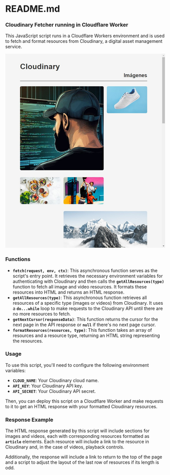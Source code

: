 # README.md

### **Cloudinary Fetcher running in Cloudflare Worker**

This JavaScript script runs in a Cloudflare Workers environment and is used to fetch and format resources from Cloudinary, a digital asset management service.

![webpage caption](webpage-caption.jpeg)

### **Functions**

- **`fetch(request, env, ctx)`**: This asynchronous function serves as the script's entry point. It retrieves the necessary environment variables for authenticating with Cloudinary and then calls the **`getAllResources(type)`** function to fetch all image and video resources. It formats these resources into HTML and returns an HTML response.
- **`getAllResources(type)`**: This asynchronous function retrieves all resources of a specific type (images or videos) from Cloudinary. It uses a **`do...while`** loop to make requests to the Cloudinary API until there are no more resources to fetch.
- **`getNextCursor(responseData)`**: This function returns the cursor for the next page in the API response or **`null`** if there's no next page cursor.
- **`formatResources(resources, type)`**: This function takes an array of resources and a resource type, returning an HTML string representing the resources.

### **Usage**

To use this script, you'll need to configure the following environment variables:

- **`CLOUD_NAME`**: Your Cloudinary cloud name.
- **`API_KEY`**: Your Cloudinary API key.
- **`API_SECRET`**: Your Cloudinary API secret.

Then, you can deploy this script on a Cloudflare Worker and make requests to it to get an HTML response with your formatted Cloudinary resources.

### **Response Example**

The HTML response generated by this script will include sections for images and videos, each with corresponding resources formatted as **`article`** elements. Each resource will include a link to the resource in Cloudinary and, in the case of videos, playback controls.

Additionally, the response will include a link to return to the top of the page and a script to adjust the layout of the last row of resources if its length is odd.
